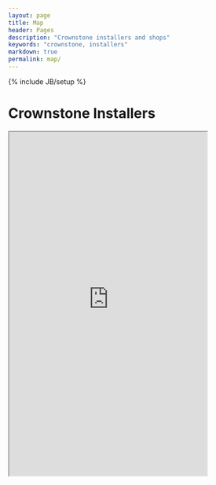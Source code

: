 ```yaml
---
layout: page
title: Map
header: Pages
description: "Crownstone installers and shops"
keywords: "crownstone, installers"
markdown: true
permalink: map/
---
```

{% include JB/setup %}

# Crownstone Installers

<iframe width="80%" height="700px" style="float:center" src="https://render.githubusercontent.com/view/geojson?url=https://gist.githubusercontent.com/mrquincle/d467ac542cf5263c17946e14019bbae9/raw/6cf2b5e9aa1ec955fbd8d8d4f0da994f1781f1ce/installers.geojson">
<p>Your browser does not support iframes</p>
</iframe>

